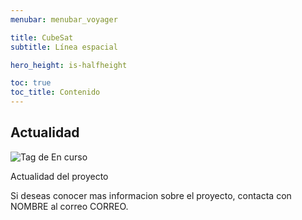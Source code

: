 ```yaml
---
menubar: menubar_voyager

title: CubeSat
subtitle: Línea espacial

hero_height: is-halfheight

toc: true
toc_title: Contenido
---
```

<link href="../../../assets/css/custom.css" rel="stylesheet" type="text/css">
<style>
  .hero.is-primary.is-bold {
    background-color: #1d4b73ff;
    background-image: none;
  }
</style>
<!-- <figure align="center"> 
    <img src="../../img/cubesat.jpg" width="60%" height="60%">
</figure> -->


## Actualidad
<img class="badges" src="https://img.shields.io/badge/-En%20curso-FFDD56" alt="Tag de En curso">

Actualidad del proyecto

Si deseas conocer mas informacion sobre el proyecto, contacta con NOMBRE al correo CORREO.

<!-- ---

## Descripción
Descripcion del proyecto


## Objetivos del proyecto
- Objetivo 1
- Objetivo 2 -->


<!-- ## Documentación
(si aplicable) Descarga de manual, articulos, etc. -->
